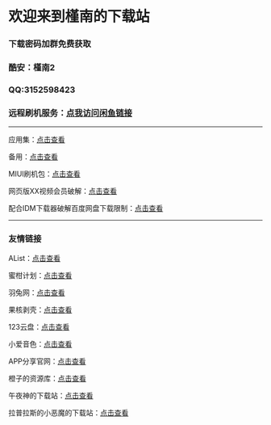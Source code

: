 # 欢迎来到槿南的下载站

### 下载密码加群免费获取

### 酷安：槿南2

### QQ:3152598423

### 远程刷机服务：[点我访问闲鱼链接](https://m.tb.cn/h.U7Xr1xR?tk=54ibddZKjU7)

---

应用集：[点击查看](https://www.123pan.com/s/hvZDVv-8nwxH)

备用：[点击查看](https://jinnan.lanzouy.com/b01k1agba)

MIUI刷机包：[点击查看](https://www.yuque.com/ganju-b6fal/kb/qulkvw?)

网页版XX视频会员破解：[点击查看](https://www.yuque.com/docs/share/623a8997-d8bb-4ff3-9491-b36fc255d201?#)

配合IDM下载器破解百度网盘下载限制：[点击查看](https://www.yuque.com/docs/share/3c397410-0fc5-4a7a-a44d-b9299b596aad?#)

---

### 友情链接

AList：[点击查看](https://alist.nn.ci/zh/)

蜜柑计划：[点击查看](https://mikanani.me/)

羽兔网：[点击查看](https://www.yutu.cn/popsoft.html)

果核剥壳：[点击查看](https://www.ghxi.com)

123云盘：[点击查看](https://www.123pan.com/)

小爱音色：[点击查看](http://ai.oohhy.com/)

APP分享官网：[点击查看](https://appshare.muge.info/)

橙子的资源库：[点击查看](https://pan.lovecheng.xyz/)

午夜神的下载站：[点击查看](https://www.yuque.com/yuqueyonghuxd6cxl/qdzxvy/bgbnhio8qwwgbypv?)

拉普拉斯的小恶魔的下载站：[点击查看](https://www.123pan.com/s/8XtRVv-xc4fd)
## 

